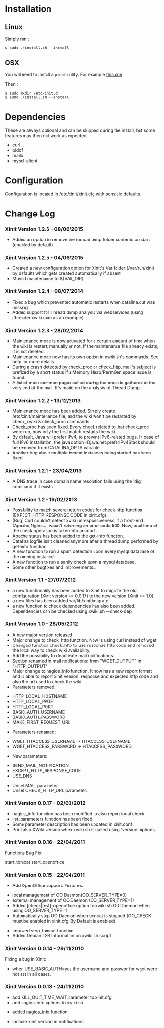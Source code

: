 Installation
============

Linux
-----

Simply run : 

    $ sudo ./install.sh --install

OSX
---

You will need to install a `pidof` utility. For example [this one](http://hints.macworld.com/article.php?story=20030618114543169)

Then :

    $ sudo mkdir /etc/init.d
    $ sudo ./install.sh --install

Dependencies
============

These are always optional and can be skipped during the install, but some features may then not work as expected.

* curl
* pidof
* mailx
* mysql-client

Configuration
=============

Configuration is located in /etc/xinit/xinit.cfg with sensible defaults.

Change Log
==========

### Xinit Version 1.2.6 - 08/06/2015 ###
* Added an option to remove the tomcat temp folder contents on start (enabled by default)

### Xinit Version 1.2.5 - 04/06/2015 ###
* Created a new configuration option for XInit's Var folder (/var/run/xinit by default) which gets created automatically if absent
* Moved maintenance to ${VAR_DIR}

### Xinit Version 1.2.4 - 08/07/2014 ###
* Fixed a bug which prevented automatic restarts when catalina.out was missing
* Added support for Thread dump analysis via webservices (using jthreader.xwiki.com as an example)

### Xinit Version 1.2.3 - 28/02/2014 ###

* Maintenance mode is now activated for a certain amount of time when the wiki is restart, manually or not. If the maintenance file already exists, it is not deleted.
* Maintenance mode now has its own option in xwiki.sh's commands. See help for more details.
* During a crash detected by check_proc or check_http, mail's subject is prefixed by a short status if a Memory Heap/PermGen space issue is found.
* A list of most common pages called during the crash is gathered at the very end of the mail. It's made on the analysis of Thread Dump.


### Xinit Version 1.2.2 - 13/12/2013 ###

* Maintenance mode has been added. Simply create /etc/xinit/maintenance file, and the wiki won't be restarted by check_xwiki & check_proc commands.
* Check_proc has been fixed. Every check related to that check_proc were run, now only the first match restarts the wiki.
* By default, Java will prefer IPv4, to prevent IPv6-related bugs. In case of full IPv6 installation, the java option -Djava.net.preferIPv4Stack should be removed from CATALINA_OPTS variable.
* Another bug about multiple tomcat instances being started has been fixed.


### Xinit Version 1.2.1 - 23/04/2013 ###

* A DNS trace in case domain name resolution fails using the 'dig' command if it exists

### Xinit Version 1.2 - 19/02/2013 ###

* Possibility to match several return codes for check-http function (EXPECT_HTTP_RESPONSE_CODE in xinit.cfg).
* (Bug) Curl couldn't detect xwiki unresponsiveness, if a front-end (Apache,Nginx...) wasn't returning an error code 500. Now, total time of the check operation is taken into account.
* Apache status has been added to the get-info function.
* Catalina logfile isn't cleaned anymore after a thread dump performed by get-info function.
* A new function to run a spam detection upon every mysql database of the running instance.
* A new function to run a sanity check upon a mysql database. 
* Some other bugfixes and improvements...

### Xinit Version 1.1 - 27/07/2012 ###

* a new functionality has been added to Xinit to migrate the old configuration (Xinit version <= 0.0.17) to the new version (Xinit >= 1.0)
* a new files has been added var/lib/xinit/migrate
* a new function to check dependencies has also been added. Dependencies can be checked using xwiki.sh --check-dep

### Xinit Version 1.0 - 28/05/2012 ###

* A new major version released
* Major change to check_http function. Now is using curl instead of wget
* Changed function check_http to use response http code and removed the local way to check wiki availability.
* Add the possibility to deactivate mail notifications.
* Section renamed in mail notifications: from "WGET_OUTPUT" in "HTTP_OUTPUT"
* Major change to nagios_info function. It now has a new report format and is able to report xinit version, response and expected http code and also the url used to check the wiki
* Parameters removed:
- HTTP_LOCAL_HOSTNAME
- HTTP_LOCAL_PAGE
- HTTP_LOCAL_PORT
- BASIC_AUTH_USERNAME
- BASIC_AUTH_PASSWORD
- MAKE_FIRST_REQUEST_URL
* Parameters renamed:
- WGET_HTACCESS_USERNAME -> HTACCESS_USERNAME
- WGET_HTACCESS_PASSWORD -> HTACCESS_PASSWORD
* New parameters:
- SEND_MAIL_NOTIFICATION
- EXCEPT_HTTP_RESPONSE_CODE
- USE_DNS
* Unset MAIL parameter.
* Unset CHECK_HTTP_URL parameter.

### Xinit Version 0.0.17 - 02/03/2012 ###

* nagios_info function has been modified to also report local check.
* list_parameters function has been fixed.
* Some parameter description has been updated in xinit.conf
* Print also XWiki version when xwiki.sh is called using 'version' options.

### Xinit Version 0.0.16 - 22/04/2011 ###

Functions Bug Fix:

start_tomcat 
start_openoffice

### Xinit Version 0.0.15 - 22/04/2011 ###

* Add OpenOffice support. Features:
- local management of OO Daemon(OO_SERVER_TYPE=0)
- external management of OO Daemon (OO_SERVER_TYPE=1)
- Added [check|test]-openoffice option to xwiki.sh OO Daemon when using OO_SERVER_TYPE=1
- Automatically stop OO Daemon when tomcat is stopped.(OO_CHECK must be enabled in xinit.cfg. By Default is enabled)

* Impoved stop_tomcat function.
* Added Debian LSB information on xwiki.sh script

### Xinit Version 0.0.14 - 29/11/2010 ###

Fixing a bug in Xinit:
- when USE_BASIC_AUTH=yes the username and passwor for wget were not set in all cases.

### Xinit Version 0.0.13 - 24/11/2010 ###

- add KILL_QUIT_TIME_WAIT parameter to xinit.cfg 
- add nagios-info options to xwiki.sh
* added nagios_info function

- include xinit version in notifications
